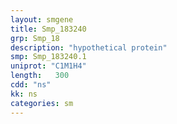 ```yaml
---
layout: smgene
title: Smp_183240
grp: Smp_18
description: "hypothetical protein"
smp: Smp_183240.1
uniprot: "C1M1H4"
length:   300
cdd: "ns"
kk: ns
categories: sm
---
```

